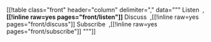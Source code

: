 [[!table class="front" header="column" delimiter="," data="""
Listen&nbsp;&nbsp;,<strong>[[!inline raw=yes pages="front/listen"]]</strong>
Discuss&nbsp;&nbsp;,[[!inline raw=yes pages="front/discuss"]]
Subscribe&nbsp;&nbsp;,[[!inline raw=yes pages="front/subscribe"]]
"""]]




